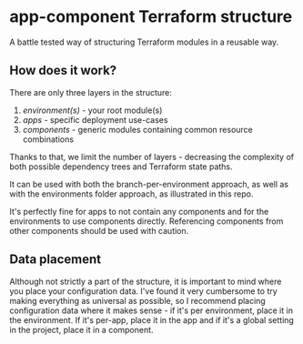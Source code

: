 # app-component Terraform structure

A battle tested way of structuring Terraform modules in a reusable way.

## How does it work?

There are only three layers in the structure:

1. _environment(s)_ - your root module(s)
2. _apps_ - specific deployment use-cases
3. _components_ - generic modules containing common resource combinations

Thanks to that, we limit the number of layers - decreasing the complexity of both possible dependency trees and Terraform state paths.

It can be used with both the branch-per-environment approach, as well as with the environments folder approach, as illustrated in this repo.

It's perfectly fine for apps to not contain any components and for the environments to use components directly. Referencing components from other components should be used with caution.

## Data placement

Although not strictly a part of the structure, it is important to mind where you place your configuration data. I've found it very cumbersome to try making everything as universal as possible, so I recommend placing configuration data where it makes sense - if it's per environment, place it in the environment. If it's per-app, place it in the app and if it's a global setting in the project, place it in a component.
